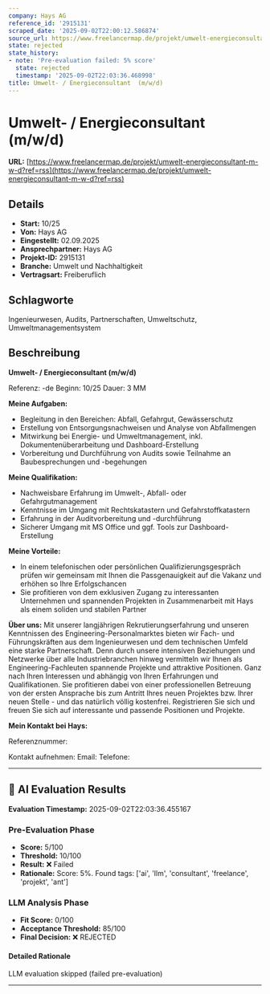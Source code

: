 ```yaml
---
company: Hays AG
reference_id: '2915131'
scraped_date: '2025-09-02T22:00:12.586874'
source_url: https://www.freelancermap.de/projekt/umwelt-energieconsultant-m-w-d?ref=rss
state: rejected
state_history:
- note: 'Pre-evaluation failed: 5% score'
  state: rejected
  timestamp: '2025-09-02T22:03:36.468998'
title: Umwelt- / Energieconsultant  (m/w/d)
---
```



# Umwelt- / Energieconsultant  (m/w/d)
**URL:** [https://www.freelancermap.de/projekt/umwelt-energieconsultant-m-w-d?ref=rss](https://www.freelancermap.de/projekt/umwelt-energieconsultant-m-w-d?ref=rss)
## Details
- **Start:** 10/25
- **Von:** Hays AG
- **Eingestellt:** 02.09.2025
- **Ansprechpartner:** Hays AG
- **Projekt-ID:** 2915131
- **Branche:** Umwelt und Nachhaltigkeit
- **Vertragsart:** Freiberuflich

## Schlagworte
Ingenieurwesen, Audits, Partnerschaften, Umweltschutz, Umweltmanagementsystem

## Beschreibung
**Umwelt- / Energieconsultant (m/w/d)**

Referenz: -de
Beginn: 10/25
Dauer: 3 MM

**Meine Aufgaben:**

- Begleitung in den Bereichen: Abfall, Gefahrgut, Gewässerschutz
- Erstellung von Entsorgungsnachweisen und Analyse von Abfallmengen
- Mitwirkung bei Energie- und Umweltmanagement, inkl. Dokumentenüberarbeitung und Dashboard-Erstellung
- Vorbereitung und Durchführung von Audits sowie Teilnahme an Baubesprechungen und -begehungen

**Meine Qualifikation:**

- Nachweisbare Erfahrung im Umwelt-, Abfall- oder Gefahrgutmanagement
- Kenntnisse im Umgang mit Rechtskatastern und Gefahrstoffkatastern
- Erfahrung in der Auditvorbereitung und -durchführung
- Sicherer Umgang mit MS Office und ggf. Tools zur Dashboard-Erstellung

**Meine Vorteile:**

- In einem telefonischen oder persönlichen Qualifizierungsgespräch prüfen wir gemeinsam mit Ihnen die Passgenauigkeit auf die Vakanz und erhöhen so Ihre Erfolgschancen
- Sie profitieren von dem exklusiven Zugang zu interessanten Unternehmen und spannenden Projekten in Zusammenarbeit mit Hays als einem soliden und stabilen Partner

**Über uns:**
Mit unserer langjährigen Rekrutierungserfahrung und unseren Kenntnissen des Engineering-Personalmarktes bieten wir Fach- und Führungskräften aus dem Ingenieurwesen und dem technischen Umfeld eine starke Partnerschaft. Denn durch unsere intensiven Beziehungen und Netzwerke über alle Industriebranchen hinweg vermitteln wir Ihnen als Engineering-Fachleuten spannende Projekte und attraktive Positionen. Ganz nach Ihren Interessen und abhängig von Ihren Erfahrungen und Qualifikationen.
Sie profitieren dabei von einer professionellen Betreuung von der ersten Ansprache bis zum Antritt Ihres neuen Projektes bzw. Ihrer neuen Stelle - und das natürlich völlig kostenfrei.
Registrieren Sie sich und freuen Sie sich auf interessante und passende Positionen und Projekte.

**Mein Kontakt bei Hays:**

Referenznummer:

Kontakt aufnehmen:
Email:
Telefone:

---

## 🤖 AI Evaluation Results

**Evaluation Timestamp:** 2025-09-02T22:03:36.455167

### Pre-Evaluation Phase
- **Score:** 5/100
- **Threshold:** 10/100
- **Result:** ❌ Failed
- **Rationale:** Score: 5%. Found tags: ['ai', 'llm', 'consultant', 'freelance', 'projekt', 'ant']

### LLM Analysis Phase
- **Fit Score:** 0/100
- **Acceptance Threshold:** 85/100
- **Final Decision:** ❌ REJECTED

#### Detailed Rationale
LLM evaluation skipped (failed pre-evaluation)

---
